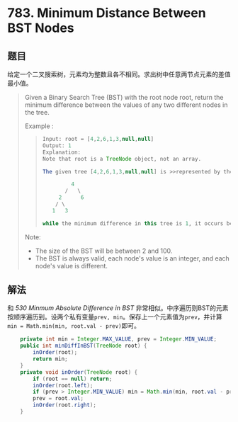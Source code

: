 # 783. Minimum Distance Between BST Nodes

## 题目

给定一个二叉搜索树，元素均为整数且各不相同。求出树中任意两节点元素的差值最小值。

>Given a Binary Search Tree (BST) with the root node root, return the minimum difference between the values of any two different nodes in the tree.
>
>Example :
>>
>>```java
>>Input: root = [4,2,6,1,3,null,null]
>>Output: 1
>>Explanation:
>>Note that root is a TreeNode object, not an array.
>>
>>The given tree [4,2,6,1,3,null,null] is >>represented by the following diagram:
>>
>>          4
>>        /   \
>>      2      6
>>     / \
>>    1   3  
>>
>>while the minimum difference in this tree is 1, it occurs between node 1 and node 2, also between node 3 and node 2.
>>```
>
>Note:
>
> - The size of the BST will be between 2 and 100.
> - The BST is always valid, each node's value is an integer, and each node's value is different.

## 解法

和 *530 Minmum Absolute Difference in BST* 非常相似。中序遍历则BST的元素按顺序遍历到。设两个私有变量`prev, min`。保存上一个元素值为`prev`，并计算`min = Math.min(min, root.val - prev)`即可。

```java
    private int min = Integer.MAX_VALUE, prev = Integer.MIN_VALUE;
    public int minDiffInBST(TreeNode root) {
        inOrder(root);
        return min;
    }
    private void inOrder(TreeNode root) {
        if (root == null) return;
        inOrder(root.left);
        if (prev > Integer.MIN_VALUE) min = Math.min(min, root.val - prev);
        prev = root.val;
        inOrder(root.right);
    }
```
